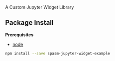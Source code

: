 A Custom Jupyter Widget Library

Package Install
---------------

**Prerequisites**
- [node](http://nodejs.org/)

```bash
npm install --save spasm-jupyter-widget-example
```
